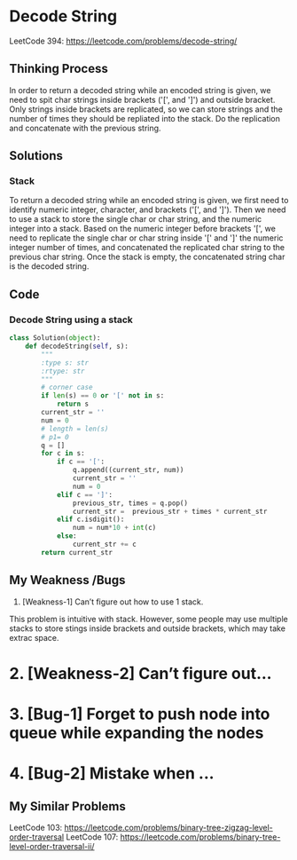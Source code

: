 # Decode String

LeetCode 394: https://leetcode.com/problems/decode-string/

## Thinking Process

In order to return a decoded string while an encoded string is given, we need to spit char strings inside brackets ('[', and ']') and outside bracket.
Only strings inside brackets are replicated, so we can store strings and the number of times they should be repliated into the stack. Do the replication and
concatenate with the previous string.

## Solutions

### Stack

To return a decoded string while an encoded string is given, we first need to identify numeric integer, character, and brackets ('[', and ']').
Then we need to use a stack to store the single char or char string, and the numeric integer into a stack. Based on the numeric integer before brackets '[',
we need to replicate the single char or char string inside '[' and ']' the numeric integer number of times, and concatenated the replicated char string to the previous 
char string. Once the stack is empty, the concatenated string char is the decoded string.

## Code

### Decode String using a stack

```python
class Solution(object):
    def decodeString(self, s):
        """
        :type s: str
        :rtype: str
        """
        # corner case
        if len(s) == 0 or '[' not in s:
            return s
        current_str = ''
        num = 0
        # length = len(s)
        # p1= 0
        q = []
        for c in s:
            if c == '[':
                q.append((current_str, num))
                current_str = ''
                num = 0
            elif c == ']':
                previous_str, times = q.pop()
                current_str =  previous_str + times * current_str
            elif c.isdigit():
                num = num*10 + int(c)
            else:
                current_str += c
        return current_str
```

## My Weakness /Bugs

1. [Weakness-1] Can’t figure out how to use 1 stack.

This problem is intuitive with stack. However, some people may use multiple stacks to store stings inside brackets and outside brackets, which may take extrac space.

# 2. [Weakness-2] Can’t figure out...

# 3. [Bug-1] Forget to push node into queue while expanding the nodes

# 4. [Bug-2] Mistake when ...

## My Similar Problems

LeetCode 103: https://leetcode.com/problems/binary-tree-zigzag-level-order-traversal
LeetCode 107: https://leetcode.com/problems/binary-tree-level-order-traversal-ii/
